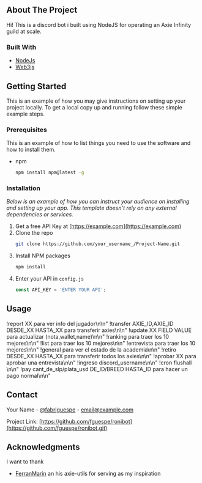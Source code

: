 ## About The Project

Hi! This is a discord bot i built using NodeJS for operating an Axie Infinity guild at scale.


### Built With

* [NodeJs](https://nodejs.org/en/)
* [Web3js](https://web3js.readthedocs.io/)


## Getting Started

This is an example of how you may give instructions on setting up your project locally.
To get a local copy up and running follow these simple example steps.

### Prerequisites

This is an example of how to list things you need to use the software and how to install them.
* npm
  ```sh
  npm install npm@latest -g
  ```

### Installation

_Below is an example of how you can instruct your audience on installing and setting up your app. This template doesn't rely on any external dependencies or services._

1. Get a free API Key at [https://example.com](https://example.com)
2. Clone the repo
   ```sh
   git clone https://github.com/your_username_/Project-Name.git
   ```
3. Install NPM packages
   ```sh
   npm install
   ```
4. Enter your API in `config.js`
   ```js
   const API_KEY = 'ENTER YOUR API';
   ```

## Usage

!report XX para ver info del jugador\n\n"
!transfer AXIE_ID,AXIE_ID DESDE_XX HASTA_XX para transferir axies\n\n"
!update XX FIELD VALUE para actualizar (nota,wallet,name)\n\n"
!ranking para traer los 10 mejores\n\n"
!list para traer los 10 mejores\n\n"
!entrevista para traer los 10 mejores\n\n"
!general para ver el estado de la academia\n\n"
!retiro DESDE_XX HASTA_XX para transferir todos los axies\n\n"
!aprobar XX para aprobar una entrevista\n\n"
!ingreso  discord_username\n\n"
!cron flushall \n\n"
!pay cant_de_slp/plata_usd DE_ID/BREED HASTA_ID para hacer un pago normal\n\n"


## Contact

Your Name - [@fabriguespe](https://twitter.com/fabriguespe) - email@example.com

Project Link: [https://github.com/fguespe/ronibot](https://github.com/fguespe/ronibot.git)


## Acknowledgments

I want to thank 
* [FerranMarin](https://github.com/FerranMarin/) an his axie-utils for serving as my inspiration